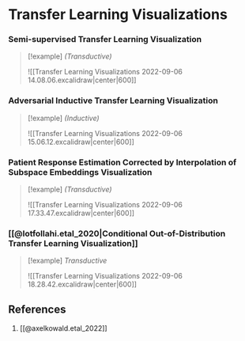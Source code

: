 # Transfer Learning Visualizations

### Semi-supervised Transfer Learning Visualization

> [!example] 
> *(Transductive)*
> 
> ![[Transfer Learning Visualizations 2022-09-06 14.08.06.excalidraw|center|600]]

### Adversarial Inductive Transfer Learning Visualization

> [!example] 
> *(Inductive)*
> 
> ![[Transfer Learning Visualizations 2022-09-06 15.06.12.excalidraw|center|600]]

### Patient Response Estimation Corrected by Interpolation of Subspace Embeddings Visualization

> [!example] 
> *(Transductive)*
> 
> ![[Transfer Learning Visualizations 2022-09-06 17.33.47.excalidraw|center|600]]

### [[@lotfollahi.etal_2020|Conditional Out-of-Distribution Transfer Learning Visualization]]

> [!example] 
> *Transductive*
> 
> ![[Transfer Learning Visualizations 2022-09-06 18.28.42.excalidraw|center|600]]

## References
1. [[@axelkowald.etal_2022]]